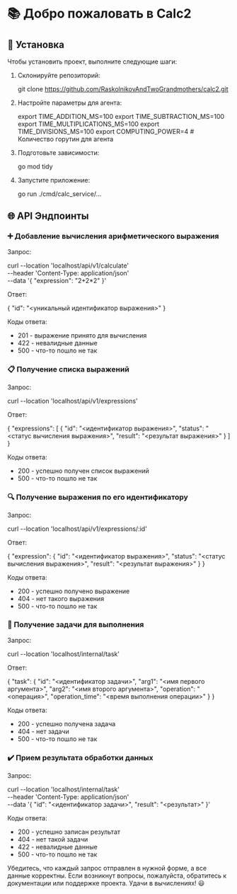 # 📚 Добро пожаловать в Calc2

## 🚀 Установка

Чтобы установить проект, выполните следующие шаги:

1. Склонируйте репозиторий:

   
   git clone https://github.com/RaskolnikovAndTwoGrandmothers/calc2.git
   

2. Настройте параметры для агента:

   
   export TIME_ADDITION_MS=100
   export TIME_SUBTRACTION_MS=100
   export TIME_MULTIPLICATIONS_MS=100
   export TIME_DIVISIONS_MS=100
   export COMPUTING_POWER=4 # Количество горутин для агента
   

3. Подготовьте зависимости:

   
   go mod tidy
   

4. Запустите приложение:

   
   go run ./cmd/calc_service/...
   

## 🌐 API Эндпоинты

### ➕ Добавление вычисления арифметического выражения

Запрос:

curl --location 'localhost/api/v1/calculate' \
--header 'Content-Type: application/json' \
--data '{
  "expression": "2+2*2"
}'


Ответ:

{
    "id": "<уникальный идентификатор выражения>"
}


Коды ответа:

- 201 - выражение принято для вычисления
- 422 - невалидные данные
- 500 - что-то пошло не так

### 📋 Получение списка выражений

Запрос:

curl --location 'localhost/api/v1/expressions'


Ответ:

{
    "expressions": [
        {
            "id": "<идентификатор выражения>",
            "status": "<статус вычисления выражения>",
            "result": "<результат выражения>"
        }
    ]
}


Коды ответа:

- 200 - успешно получен список выражений
- 500 - что-то пошло не так

### 🔍 Получение выражения по его идентификатору

Запрос:

curl --location 'localhost/api/v1/expressions/:id'


Ответ:

{
    "expression": {
        "id": "<идентификатор выражения>",
        "status": "<статус вычисления выражения>",
        "result": "<результат выражения>"
    }
}


Коды ответа:

- 200 - успешно получено выражение
- 404 - нет такого выражения
- 500 - что-то пошло не так

### 🔄 Получение задачи для выполнения

Запрос:

curl --location 'localhost/internal/task'


Ответ:

{
    "task": {
        "id": "<идентификатор задачи>",
        "arg1": "<имя первого аргумента>",
        "arg2": "<имя второго аргумента>",
        "operation": "<операция>",
        "operation_time": "<время выполнения операции>"
    }
}


Коды ответа:

- 200 - успешно получена задача
- 404 - нет задачи
- 500 - что-то пошло не так

### ✔️ Прием результата обработки данных

Запрос:

curl --location 'localhost/internal/task' \
--header 'Content-Type: application/json' \
--data '{
  "id": "<идентификатор задачи>",
  "result": "<результат>"
}'


Коды ответа:

- 200 - успешно записан результат
- 404 - нет такой задачи
- 422 - невалидные данные
- 500 - что-то пошло не так

Убедитесь, что каждый запрос отправлен в нужной форме, а все данные корректны. Если возникнут вопросы, пожалуйста, обратитесь к документации или поддержке проекта. Удачи в вычислениях! 😃
